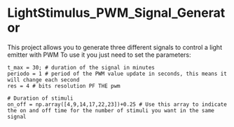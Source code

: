 # LightStimulus_PWM_Signal_Generator
This project allows you to generate three different signals to control a light emitter with PWM
To use it you just need to set the parameters:

    t_max = 30; # duration of the signal in minutes
    periodo = 1 # period of the PWM value update in seconds, this means it will change each second
    res = 4 # bits resolution PF THE pwm

    # Duration of stimuli
    on_off = np.array([4,9,14,17,22,23])+0.25 # Use this array to indicate the on and off time for the number of stimuli you want in the same signal
